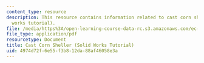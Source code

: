 ```yaml
---
content_type: resource
description: This resource contains information related to cast corn sheller (solid
  works tutorial).
file: /media/https%3A/open-learning-course-data-rc.s3.amazonaws.com/ec-720j-d-lab-ii-design-spring-2010/4974d72f6e55f3b812da88af46058e3a_MITEC_720JS10_bldit_cncst.pdf
file_type: application/pdf
resourcetype: Document
title: Cast Corn Sheller (Solid Works Tutorial)
uid: 4974d72f-6e55-f3b8-12da-88af46058e3a
---
```

